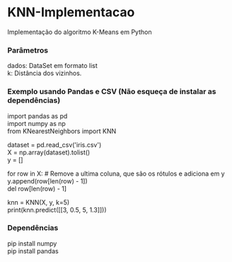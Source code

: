 # KNN-Implementacao

Implementação do algoritmo K-Means em Python

### Parâmetros
dados: DataSet em formato list <br>
k: Distância dos vizinhos.

### Exemplo usando Pandas e CSV (Não esqueça de instalar as dependências)

import pandas as pd <br>
import numpy as np <br>
from KNearestNeighbors import KNN <br>

dataset = pd.read_csv('iris.csv') <br>
X = np.array(dataset).tolist() <br>
y = [] <br>

for row in X: # Remove a ultima coluna, que são os rótulos e adiciona em y <br>
    y.append(row[len(row) - 1]) <br>
    del row[len(row) - 1] <br>

knn = KNN(X, y, k=5) <br>
print(knn.predict([[3, 0.5, 5, 1.3]])) <br>

### Dependências
pip install numpy <br>
pip install pandas <br>
